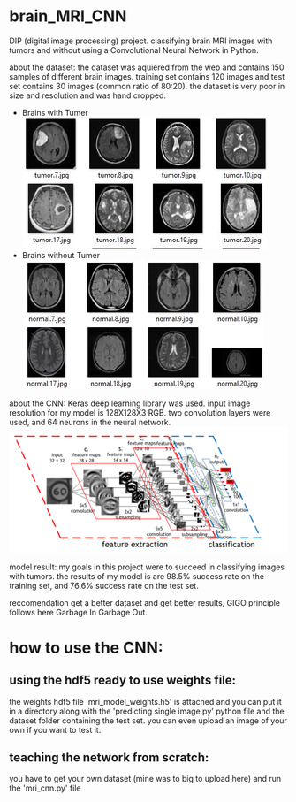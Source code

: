 # brain_MRI_CNN
DIP (digital image processing) project.
classifying brain MRI images with tumors and without using a Convolutional Neural Network in Python. 

about the dataset:
the dataset was aquiered from the web and contains 150 samples of different brain images.
training set contains 120 images and test set contains 30 images (common ratio of 80:20).
the dataset is very poor in size and resolution and was hand cropped.
* Brains with Tumer ![picture alt](https://github.com/amitsason/brain_MRI_CNN/blob/master/readme%20images/tumorExmple.JPG)
* Brains without Tumer ![picture alt](https://github.com/amitsason/brain_MRI_CNN/blob/master/readme%20images/normalExample.JPG)


about the CNN:
Keras deep learning library was used.
input image resolution for my model is 128X128X3 RGB.
two convolution layers were used, and 64 neurons in the neural network.
![picture alt](https://github.com/amitsason/brain_MRI_CNN/blob/master/readme%20images/convolutional_neural_network.png)

model result:
my goals in this project were to succeed in classifying images with tumors.
the results of my model is are 98.5% success rate on the training set, and 76.6% success rate on the test set.


reccomendation
get a better dataset and get better results, GIGO principle follows here
Garbage In Garbage Out.

# how to use the CNN:

## using the hdf5 ready to use weights file:
the weights hdf5 file 'mri_model_weights.h5' is attached and you can put it in a directory along with the 'predicting single image.py'
python file and the dataset folder containing the test set.
you can even upload an image of your own if you want to test it.


## teaching the network from scratch:
you have to get your own dataset (mine was to big to upload here)
and run the 'mri_cnn.py' file



